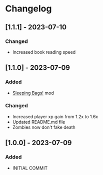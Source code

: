 # Changelog

## [1.1.1] - 2023-07-10

### Changed
- Increased book reading speed

## [1.1.0] - 2023-07-09

### Added
- [Sleeping Bags!](https://steamcommunity.com/sharedfiles/filedetails/?id=2714848168) mod

### Changed
- Increased player xp gain from 1.2x to 1.6x
- Updated README.md file
- Zombies now don't fake death

## [1.0.0] - 2023-07-09

### Added

- INITIAL COMMIT